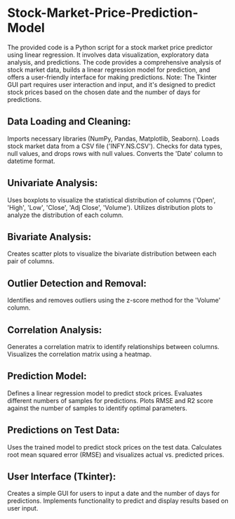 # Stock-Market-Price-Prediction-Model
The provided code is a Python script for a stock market price predictor using linear regression. It involves data visualization, exploratory data analysis, and predictions. The code provides a comprehensive analysis of stock market data, builds a linear regression model for prediction, and offers a user-friendly interface for making predictions.
Note: The Tkinter GUI part requires user interaction and input, and it's designed to predict stock prices based on the chosen date and the number of days for predictions.
## Data Loading and Cleaning:
Imports necessary libraries (NumPy, Pandas, Matplotlib, Seaborn). Loads stock market data from a CSV file ('INFY.NS.CSV'). Checks for data types, null values, and drops rows with null values. Converts the 'Date' column to datetime format.
## Univariate Analysis:
Uses boxplots to visualize the statistical distribution of columns ('Open', 'High', 'Low', 'Close', 'Adj Close', 'Volume'). Utilizes distribution plots to analyze the distribution of each column.
## Bivariate Analysis:
Creates scatter plots to visualize the bivariate distribution between each pair of columns.
## Outlier Detection and Removal:
Identifies and removes outliers using the z-score method for the 'Volume' column.
## Correlation Analysis:
Generates a correlation matrix to identify relationships between columns. Visualizes the correlation matrix using a heatmap.
## Prediction Model:
Defines a linear regression model to predict stock prices. Evaluates different numbers of samples for predictions. Plots RMSE and R2 score against the number of samples to identify optimal parameters.
## Predictions on Test Data:
Uses the trained model to predict stock prices on the test data. Calculates root mean squared error (RMSE) and visualizes actual vs. predicted prices.
## User Interface (Tkinter):
Creates a simple GUI for users to input a date and the number of days for predictions. Implements functionality to predict and display results based on user input.
